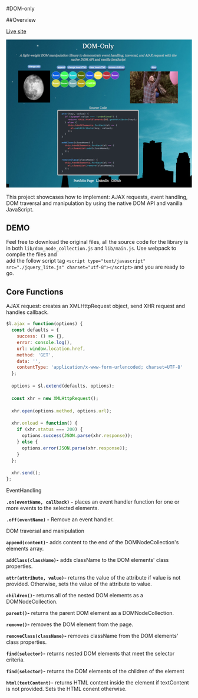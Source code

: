 #DOM-only

##Overview

[Live site](http://tsi.life/DOM-only/)

![main screen](assets/img/screen_shot.png)

This project showcases how to implement: AJAX requests, event handling, DOM traversal and manipulation by using the native DOM API and vanilla JavaScript.

## DEMO

Feel free to download the original files, all the source code for the library is in both `lib/dom_node_collection.js` and `lib/main.js`.  Use webpack to compile the files and  
add the follow script tag ```<script type="text/javascript" src="./jquery_lite.js" charset="utf-8"></script>``` and you are ready to go. 

## Core Functions

AJAX request: creates an XMLHttpRequest object, send XHR request and handles callback.

```javascript
$l.ajax = function(options) {
  const defaults = {
    success: () => {},
    error: console.log(),
    url: window.location.href,
    method: 'GET',
    data: '',
    contentType: 'application/x-www-form-urlencoded; charset=UTF-8'
  };

  options = $l.extend(defaults, options);

  const xhr = new XMLHttpRequest();

  xhr.open(options.method, options.url);

  xhr.onload = function() {
    if (xhr.status === 200) {
      options.success(JSON.parse(xhr.response));
    } else {
      options.error(JSON.parse(xhr.response));
    }
  };

  xhr.send();
};
```

EventHandling

**`.on(eventName, callback)` -** places an event handler function for one or more events to the selected elements.

**`.off(eventName)` -** Remove an event handler.

DOM traversal and manipulation

**`append(content)`-** adds content to the end of the DOMNodeCollection's elements array.

**`addClass(className)`-** adds className to the DOM elements' class properties.

**`attr(attribute, value)`-** returns the value of the attribute if value is not provided. Otherwise, sets the value of the attribute to value.

**`children()`-** returns all of the nested DOM elements as a DOMNodeCollection.

**`parent()`-** returns the parent DOM element as a DOMNodeCollection.

**`remove()`-** removes the DOM element from the page.

**`removeClass(className)`-** removes className from the DOM elements' class properties.

**`find(selector)`-** returns nested DOM elements that meet the selector criteria.

**`find(selector)`-** returns the DOM elements of the children of the element

**`html(textContent)`-** returns HTML content inside the element if textContent is not provided. Sets the HTML conent otherwise.
